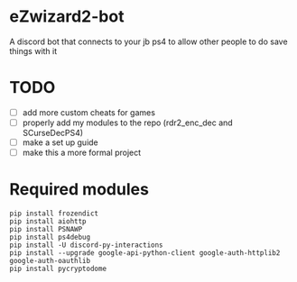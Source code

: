 # eZwizard2-bot
A discord bot that connects to your jb ps4 to allow other people to do save things with it

# TODO
- [ ] add more custom cheats for games
- [ ] properly add my modules to the repo (rdr2_enc_dec and SCurseDecPS4)
- [ ] make a set up guide
- [ ] make this a more formal project

# Required modules
```
pip install frozendict
pip install aiohttp
pip install PSNAWP
pip install ps4debug
pip install -U discord-py-interactions
pip install --upgrade google-api-python-client google-auth-httplib2 google-auth-oauthlib
pip install pycryptodome
```
